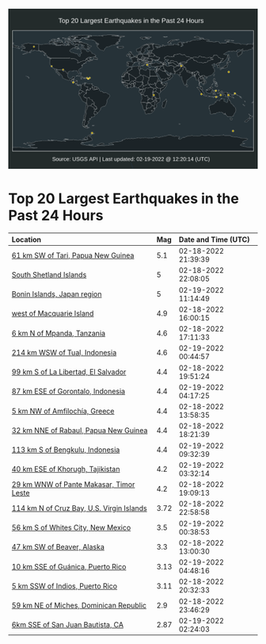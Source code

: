 ![Map](./map.png)

# Top 20 Largest Earthquakes in the Past 24 Hours

| Location | Mag | Date and Time (UTC) |
|:---|:---|:---|
| [61 km SW of Tari, Papua New Guinea](https://earthquake.usgs.gov/earthquakes/eventpage/us7000gm2n) | 5.1 | 02-18-2022 21:39:39 |
| [South Shetland Islands](https://earthquake.usgs.gov/earthquakes/eventpage/us7000gm2z) | 5 | 02-18-2022 22:08:05 |
| [Bonin Islands, Japan region](https://earthquake.usgs.gov/earthquakes/eventpage/us7000gm7f) | 5 | 02-19-2022 11:14:49 |
| [west of Macquarie Island](https://earthquake.usgs.gov/earthquakes/eventpage/us7000glyf) | 4.9 | 02-18-2022 16:00:15 |
| [6 km N of Mpanda, Tanzania](https://earthquake.usgs.gov/earthquakes/eventpage/us7000glzz) | 4.6 | 02-18-2022 17:11:33 |
| [214 km WSW of Tual, Indonesia](https://earthquake.usgs.gov/earthquakes/eventpage/us7000gm4d) | 4.6 | 02-19-2022 00:44:57 |
| [99 km S of La Libertad, El Salvador](https://earthquake.usgs.gov/earthquakes/eventpage/us7000gm1p) | 4.4 | 02-18-2022 19:51:24 |
| [87 km ESE of Gorontalo, Indonesia](https://earthquake.usgs.gov/earthquakes/eventpage/us7000gm55) | 4.4 | 02-19-2022 04:17:25 |
| [5 km NW of Amfilochía, Greece](https://earthquake.usgs.gov/earthquakes/eventpage/us7000glxt) | 4.4 | 02-18-2022 13:58:35 |
| [32 km NNE of Rabaul, Papua New Guinea](https://earthquake.usgs.gov/earthquakes/eventpage/us7000gm15) | 4.4 | 02-18-2022 18:21:39 |
| [113 km S of Bengkulu, Indonesia](https://earthquake.usgs.gov/earthquakes/eventpage/us7000gm70) | 4.4 | 02-19-2022 09:32:39 |
| [40 km ESE of Khorugh, Tajikistan](https://earthquake.usgs.gov/earthquakes/eventpage/us7000gm4w) | 4.2 | 02-19-2022 03:32:14 |
| [29 km WNW of Pante Makasar, Timor Leste](https://earthquake.usgs.gov/earthquakes/eventpage/us7000gm1l) | 4.2 | 02-18-2022 19:09:13 |
| [114 km N of Cruz Bay, U.S. Virgin Islands](https://earthquake.usgs.gov/earthquakes/eventpage/pr2022049000) | 3.72 | 02-18-2022 22:58:58 |
| [56 km S of Whites City, New Mexico](https://earthquake.usgs.gov/earthquakes/eventpage/tx2022dlox) | 3.5 | 02-19-2022 00:38:53 |
| [47 km SW of Beaver, Alaska](https://earthquake.usgs.gov/earthquakes/eventpage/ak0222992pfr) | 3.3 | 02-18-2022 13:00:30 |
| [10 km SSE of Guánica, Puerto Rico](https://earthquake.usgs.gov/earthquakes/eventpage/pr71335708) | 3.13 | 02-19-2022 04:48:16 |
| [5 km SSW of Indios, Puerto Rico](https://earthquake.usgs.gov/earthquakes/eventpage/pr71335568) | 3.11 | 02-18-2022 20:32:33 |
| [59 km NE of Miches, Dominican Republic](https://earthquake.usgs.gov/earthquakes/eventpage/us7000gm3i) | 2.9 | 02-18-2022 23:46:29 |
| [6km SSE of San Juan Bautista, CA](https://earthquake.usgs.gov/earthquakes/eventpage/nc73694846) | 2.87 | 02-19-2022 02:24:03 |
